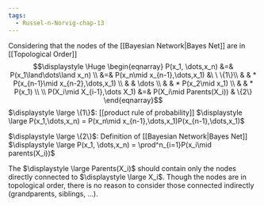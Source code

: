 ```yaml
---
tags:
  - Russel-n-Norvig-chap-13
---
```


Considering that the nodes of the [[Bayesian Network|Bayes Net]] are in [[Topological Order]]
$$\displaystyle \Huge \begin{eqnarray} 
P(x_1, \dots,x_n) &=& P(x_1\land\dots\land x_n) \\
&=& P(x_n\mid x_{n-1},\dots,x_1) &\ \ \{1\}\\
& & * P(x_{n-1}\mid x_{n-2},\dots,x_1) \\
& & \dots \\
& & * P(x_2\mid x_1) \\
& & * P(x_1) \\
\\
P(X_i\mid X_{i-1},\dots X_1) &=& P(X_i\mid Parents(X_i)) & \{2\}
\end{eqnarray}$$
$\displaystyle \large \{1\}$: [[product rule of probability]]
  $\displaystyle \large P(x_1,\dots,x_n) = P(x_n\mid x_{n-1},\dots,x_1)P(x_{n-1},\dots,x_1)$
  
$\displaystyle \large \{2\}$: Definition of [[Bayesian Network|Bayes Net]]
  $\displaystyle \large  P(x_1, \dots,x_n)  = \prod^n_{i=1}P(x_i\mid parents(X_i))$

The $\displaystyle \large Parents(X_i)$ should contain only the nodes directly connected to $\displaystyle \large X_i$. Though the nodes are in topological order, there is no reason to consider those connected indirectly (grandparents, siblings, ...).